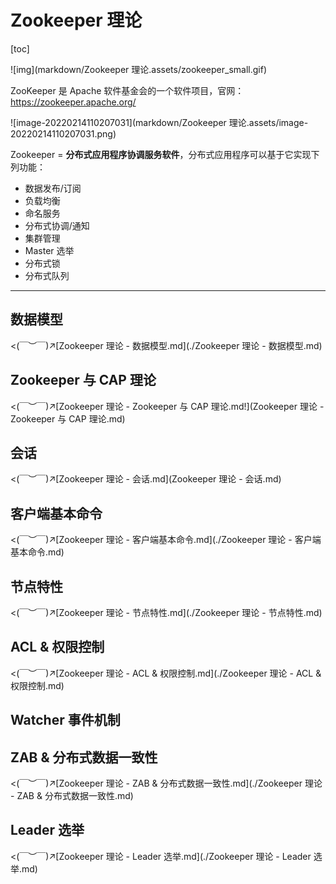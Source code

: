 # Zookeeper 理论

[toc]

![img](markdown/Zookeeper 理论.assets/zookeeper_small.gif)

ZooKeeper  是 Apache 软件基金会的一个软件项目，官网：https://zookeeper.apache.org/

![image-20220214110207031](markdown/Zookeeper 理论.assets/image-20220214110207031.png)

Zookeeper  =   **分布式应用程序协调服务软件**，分布式应用程序可以基于它实现下列功能：

-   数据发布/订阅
-   负载均衡
-   命名服务
-   分布式协调/通知
-   集群管理
-   Master 选举
-   分布式锁
-   分布式队列

---



## 数据模型

<(￣︶￣)↗[Zookeeper 理论 - 数据模型.md](./Zookeeper 理论 - 数据模型.md)

## Zookeeper 与 CAP 理论

<(￣︶￣)↗[Zookeeper 理论 - Zookeeper 与 CAP 理论.md!](Zookeeper 理论 - Zookeeper 与 CAP 理论.md)

## 会话

<(￣︶￣)↗[Zookeeper 理论 - 会话.md](Zookeeper 理论 - 会话.md)

## 客户端基本命令

<(￣︶￣)↗[Zookeeper 理论 - 客户端基本命令.md](./Zookeeper 理论 - 客户端基本命令.md)

## 节点特性

<(￣︶￣)↗[Zookeeper 理论 - 节点特性.md](./Zookeeper 理论 - 节点特性.md)

## ACL & 权限控制

<(￣︶￣)↗[Zookeeper 理论 - ACL & 权限控制.md](./Zookeeper 理论 - ACL & 权限控制.md)

## Watcher 事件机制



## ZAB & 分布式数据一致性

<(￣︶￣)↗[Zookeeper 理论 - ZAB & 分布式数据一致性.md](./Zookeeper 理论 - ZAB & 分布式数据一致性.md)

## Leader 选举

<(￣︶￣)↗[Zookeeper 理论 - Leader 选举.md](./Zookeeper 理论 - Leader 选举.md)

